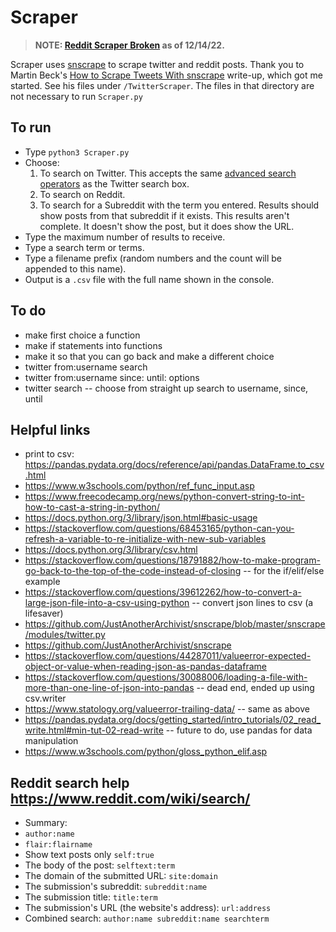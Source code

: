 # Scraper

> **NOTE: [Reddit Scraper Broken](https://github.com/JustAnotherArchivist/snscrape/issues/619) as of 12/14/22.**

Scraper uses [snscrape](https://github.com/JustAnotherArchivist/snscrape) to scrape twitter and reddit posts. Thank you to Martin Beck's [How to Scrape Tweets With snscrape](https://betterprogramming.pub/how-to-scrape-tweets-with-snscrape-90124ed006af) write-up, which got me started. See his files under `/TwitterScraper`. The files in that directory are not necessary to run `Scraper.py`

## To run
* Type `python3 Scraper.py`
* Choose:
  1. To search on Twitter. This accepts the same [advanced search operators](https://developer.twitter.com/en/docs/twitter-api/v1/rules-and-filtering/search-operators) as the Twitter search box.
  2. To search on Reddit. 
  3. To search for a Subreddit with the term you entered. Results should show posts from that subreddit if it exists. This results aren't complete. It doesn't show the post, but it does show the URL.
* Type the maximum number of results to receive.
* Type a search term or terms.
* Type a filename prefix (random numbers and the count will be appended to this name).
* Output is a `.csv` file with the full name shown in the console.

## To do
* make first choice a function
* make if statements into functions
* make it so that you can go back and make a different choice
* twitter from:username search
* twitter from:username since: until: options
* twitter search -- choose from straight up search to username, since, until

## Helpful links
* print to csv: https://pandas.pydata.org/docs/reference/api/pandas.DataFrame.to_csv.html
* https://www.w3schools.com/python/ref_func_input.asp
* https://www.freecodecamp.org/news/python-convert-string-to-int-how-to-cast-a-string-in-python/
* https://docs.python.org/3/library/json.html#basic-usage
* https://stackoverflow.com/questions/68453165/python-can-you-refresh-a-variable-to-re-initialize-with-new-sub-variables
* https://docs.python.org/3/library/csv.html
* https://stackoverflow.com/questions/18791882/how-to-make-program-go-back-to-the-top-of-the-code-instead-of-closing -- for the if/elif/else example
* https://stackoverflow.com/questions/39612262/how-to-convert-a-large-json-file-into-a-csv-using-python -- convert json lines to csv (a lifesaver)
* https://github.com/JustAnotherArchivist/snscrape/blob/master/snscrape/modules/twitter.py
* https://github.com/JustAnotherArchivist/snscrape
* https://stackoverflow.com/questions/44287011/valueerror-expected-object-or-value-when-reading-json-as-pandas-dataframe
* https://stackoverflow.com/questions/30088006/loading-a-file-with-more-than-one-line-of-json-into-pandas -- dead end, ended up using csv.writer
* https://www.statology.org/valueerror-trailing-data/ -- same as above
* https://pandas.pydata.org/docs/getting_started/intro_tutorials/02_read_write.html#min-tut-02-read-write -- future to do, use pandas for data manipulation
* https://www.w3schools.com/python/gloss_python_elif.asp

## Reddit search help https://www.reddit.com/wiki/search/
* Summary:
* `author:name`
* `flair:flairname`
* Show text posts only `self:true`
* The body of the post: `selftext:term`
* The domain of the submitted URL: `site:domain`
* The submission's subreddit: `subreddit:name`
* The submission title: `title:term`
* The submission's URL (the website's address): `url:address`
* Combined search: `author:name subreddit:name searchterm`
